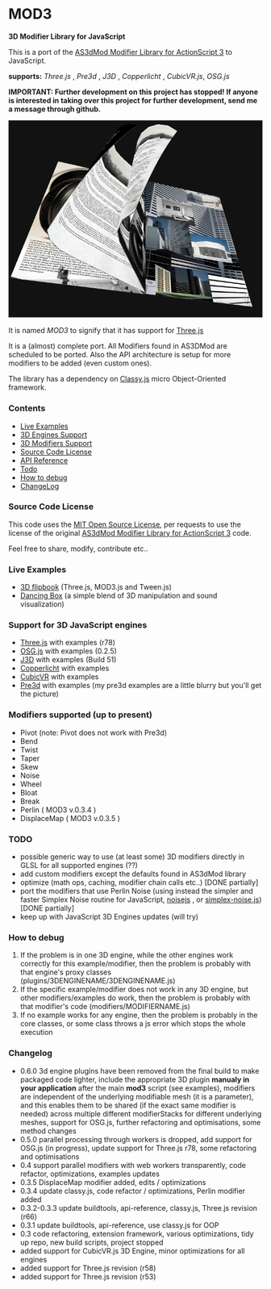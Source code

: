 # MOD3 


__3D Modifier Library for JavaScript__

This is a port of the [AS3dMod Modifier Library for ActionScript 3](http://code.google.com/p/as3dmod/) to JavaScript.  

__supports:__  *Three.js* , *Pre3d* , *J3D* , *Copperlicht* , *CubicVR.js*, *OSG.js*



**IMPORTANT: Further development on this project has stopped! If anyone is interested in taking over this project for further development, send me a message through github.**



[![MOD3.js](/flipbook2.png)](https://foo123.github.com/examples/flipbook3/)


It is named *MOD3* to signify that it has support for [Three.js](https://github.com/mrdoob/three.js/)


It is a (almost) complete port. All Modifiers found in AS3DMod are scheduled to be ported. 
Also the API architecture is setup for more modifiers to be added (even custom ones).

The library has a dependency on [Classy.js](https://github.com/foo123/classy.js) micro Object-Oriented framework.



### Contents

* [Live Examples](#live-examples)
* [3D Engines Support](#support-for-3d-javascript-engines)
* [3D Modifiers Support](#modifiers-supported-up-to-present)
* [Source Code License](#source-code-license)
* [API Reference](/api-reference.md)
* [Todo](#todo)
* [How to debug](#how-to-debug)
* [ChangeLog](#changelog)


### Source Code License

This code uses the [MIT Open Source License](http://opensource.org/licenses/mit-license.php), per requests to use the license of the original [AS3dMod Modifier Library for ActionScript 3](http://code.google.com/p/as3dmod/) code.

Feel free to share, modify, contribute etc..


### Live Examples

* [3D flipbook](https://foo123.github.com/examples/flipbook3/) (Three.js, MOD3.js and Tween.js)
* [Dancing Box](https://foo123.github.com/examples/dancing-box/)  (a simple blend of 3D manipulation and sound visualization)


### Support for 3D JavaScript engines

* [Three.js](https://github.com/mrdoob/three.js/) with examples (r78)
* [OSG.js](https://github.com/cedricpinson/osgjs) with examples (0.2.5)
* [J3D](https://github.com/drojdjou/J3D) with examples (Build 51)
* [Copperlicht](https://github.com/Sebmaster/copperlicht) with examples
* [CubicVR](https://github.com/cjcliffe/CubicVR.js/) with examples
* [Pre3d](https://github.com/deanm/pre3d) with examples (my pre3d examples are a little blurry but you'll get the picture)



### Modifiers supported (up to present)  
* Pivot (note: Pivot does not work with Pre3d)  
* Bend
* Twist
* Taper
* Skew
* Noise
* Wheel
* Bloat
* Break
* Perlin ( MOD3 v.0.3.4 )
* DisplaceMap ( MOD3 v.0.3.5 )


### TODO
* possible generic way to use (at least some) 3D modifiers directly in GLSL for all supported engines (??)
* add custom modifiers except the defaults found in AS3dMod library
* optimize (math ops, caching, modifier chain calls etc..) [DONE partially]
* port the modifiers that use Perlin Noise (using instead the simpler and faster Simplex Noise routine for JavaScript, [noisejs](https://github.com/josephg/noisejs) , or [simplex-noise.js](https://github.com/jwagner/simplex-noise.js)) [DONE partially]
* keep up with JavaScript 3D Engines updates (will try)


### How to debug
1. If the problem is in one 3D engine, while the other engines work correctly for this example/modifier, then the problem is probably with that engine's proxy classes (plugins/3DENGINENAME/3DENGINENAME.js)
2. If the specific example/modifier does not work in any 3D engine, but other modifiers/examples do work, then the problem is probably with that modifier's code (modifiers/MODIFIERNAME.js)
3. If no example works for any engine, then the problem is probably in the core classes, or some class throws a js error which stops the whole execution


### Changelog
* 0.6.0  3d engine plugins have been removed from the final build to make packaged code lighter, include the appropriate 3D plugin **manualy in your application** after the main **mod3** script (see examples), modifiers are independent of the underlying modifiable mesh (it is a parameter), and this enables them to be shared (if the exact same modifier is needed) across multiple different modifierStacks for different underlying meshes, support for OSG.js, further refactoring and optimisations, some method changes
* 0.5.0  parallel processing through workers is dropped, add support for OSG.js (in progress), update support for Three.js r78, some refactoring and optimisations
* 0.4  support parallel modifiers with web workers transparently, code refactor, optimizations, examples updates
* 0.3.5  DisplaceMap modifier added, edits / optimizations
* 0.3.4  update classy.js, code refactor / optimizations, Perlin modifier added
* 0.3.2-0.3.3  update buildtools, api-reference, classy.js, Three.js revision (r66)
* 0.3.1  update buildtools, api-reference, use classy.js for OOP
* 0.3  code refactoring, extension framework, various optimizations, tidy up repo, new build scripts, project stopped
* added support for CubicVR.js 3D Engine, minor optimizations for all engines
* added support for Three.js revision (r58)
* added support for Three.js revision (r53)

<!--
*URL* [Nikos Web Development](http://nikos-web-development.netai.net/ "Nikos Web Development")  
*URL* [MOD3 blog post](http://nikos-web-development.netai.net/blog/mod3-a-javascript-port-of-as3mod-for-three-js/ "MOD3 blog post")  
*URL* [WorkingClassCode](http://workingclasscode.uphero.com/ "Working Class Code")  
-->
